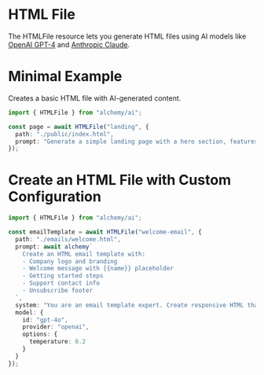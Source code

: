 # HTML File

The HTMLFile resource lets you generate HTML files using AI models like [OpenAI GPT-4](https://platform.openai.com/docs/models/gpt-4) and [Anthropic Claude](https://www.anthropic.com/claude).

# Minimal Example

Creates a basic HTML file with AI-generated content.

```ts
import { HTMLFile } from "alchemy/ai";

const page = await HTMLFile("landing", {
  path: "./public/index.html",
  prompt: "Generate a simple landing page with a hero section, features list, and contact form"
});
```

# Create an HTML File with Custom Configuration

```ts
import { HTMLFile } from "alchemy/ai";

const emailTemplate = await HTMLFile("welcome-email", {
  path: "./emails/welcome.html", 
  prompt: await alchemy`
    Create an HTML email template with:
    - Company logo and branding
    - Welcome message with {{name}} placeholder
    - Getting started steps
    - Support contact info
    - Unsubscribe footer
  `,
  system: "You are an email template expert. Create responsive HTML that works across email clients.",
  model: {
    id: "gpt-4o",
    provider: "openai",
    options: {
      temperature: 0.2
    }
  }
});
```